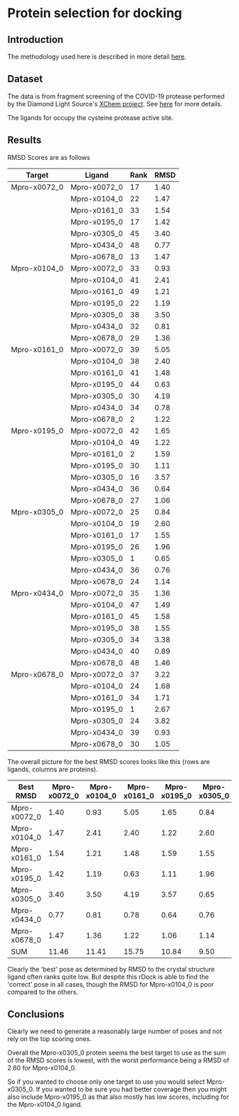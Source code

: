 # Protein selection for docking

## Introduction

The methodology used here is described in more detail [here](../../nudt7/expts/pretein-selection/README.md).

## Dataset

The data is from fragment screening of the COVID-19 protease performed by the Diamond Light Source's 
[XChem project](https://www.diamond.ac.uk/Instruments/Mx/Fragment-Screening.html).
See [here](https://www.diamond.ac.uk/covid-19/for-scientists/Main-protease-structure-and-XChem.html) for more details.

The ligands for occupy the cysteine protease active site.


## Results

RMSD Scores are as follows

| Target | Ligand | Rank | RMSD
| --- | --- | --- | ---
| Mpro-x0072_0 | Mpro-x0072_0 | 17 | 1.40
| | Mpro-x0104_0 | 22 | 1.47
| | Mpro-x0161_0 | 33 | 1.54
| | Mpro-x0195_0 | 17 | 1.42
| | Mpro-x0305_0 | 45 | 3.40
| | Mpro-x0434_0 | 48 | 0.77
| | Mpro-x0678_0 | 13 | 1.47
| Mpro-x0104_0 | Mpro-x0072_0 | 33 | 0.93
| | Mpro-x0104_0 | 41 | 2.41
| | Mpro-x0161_0 | 49 | 1.21
| | Mpro-x0195_0 | 22 | 1.19
| | Mpro-x0305_0 | 38 | 3.50
| | Mpro-x0434_0 | 32 | 0.81
| | Mpro-x0678_0 | 29 | 1.36
| Mpro-x0161_0 | Mpro-x0072_0 | 39 | 5.05
| | Mpro-x0104_0 | 38 | 2.40
| | Mpro-x0161_0 | 41 | 1.48
| | Mpro-x0195_0 | 44 | 0.63
| | Mpro-x0305_0 | 30 | 4.19
| | Mpro-x0434_0 | 34 | 0.78
| | Mpro-x0678_0 | 2 | 1.22
| Mpro-x0195_0 | Mpro-x0072_0 | 42 | 1.65
| | Mpro-x0104_0 | 49 | 1.22
| | Mpro-x0161_0 | 2  | 1.59
| | Mpro-x0195_0 | 30 | 1.11
| | Mpro-x0305_0 | 16 | 3.57
| | Mpro-x0434_0 | 36 | 0.64
| | Mpro-x0678_0 | 27 | 1.06
| Mpro-x0305_0 | Mpro-x0072_0 | 25 | 0.84
| | Mpro-x0104_0 | 19 | 2.60
| | Mpro-x0161_0 | 17 | 1.55
| | Mpro-x0195_0 | 26 | 1.96
| | Mpro-x0305_0 | 1 | 0.65
| | Mpro-x0434_0 | 36 | 0.76
| | Mpro-x0678_0 | 24 | 1.14
| Mpro-x0434_0 | Mpro-x0072_0 | 35 | 1.36
| | Mpro-x0104_0 | 47 | 1.49
| | Mpro-x0161_0 | 45 | 1.58
| | Mpro-x0195_0 | 38 | 1.55
| | Mpro-x0305_0 | 34 | 3.38
| | Mpro-x0434_0 | 40 | 0.89
| | Mpro-x0678_0 | 48 | 1.46
| Mpro-x0678_0 | Mpro-x0072_0 | 37 | 3.22
| | Mpro-x0104_0 | 24 | 1.68
| | Mpro-x0161_0 | 34 | 1.71
| | Mpro-x0195_0 | 1 | 2.67
| | Mpro-x0305_0 | 24 | 3.82
| | Mpro-x0434_0 | 39 | 0.93
| | Mpro-x0678_0 | 30 | 1.05




The overall picture for the best RMSD scores looks like this (rows are ligands, columns are proteins).


| Best RMSD | Mpro-x0072_0 | Mpro-x0104_0 | Mpro-x0161_0 | Mpro-x0195_0 | Mpro-x0305_0 | Mpro-x0434_0 | Mpro-x0678_0 
| ------------ | ----- | ----- | ----- | ----- | ----- | ----- | -----
| Mpro-x0072_0 |  1.40 |  0.93 |  5.05 |  1.65 |  0.84 |  1.36 |  3.22
| Mpro-x0104_0 |  1.47 |  2.41 |  2.40 |  1.22 |  2.60 |  1.49 |  1.68
| Mpro-x0161_0 |  1.54 |  1.21 |  1.48 |  1.59 |  1.55 |  1.58 |  1.71
| Mpro-x0195_0 |  1.42 |  1.19 |  0.63 |  1.11 |  1.96 |  1.55 |  2.67
| Mpro-x0305_0 |  3.40 |  3.50 |  4.19 |  3.57 |  0.65 |  3.38 |  3.82
| Mpro-x0434_0 |  0.77 |  0.81 |  0.78 |  0.64 |  0.76 |  0.89 |  0.93
| Mpro-x0678_0 |  1.47 |  1.36 |  1.22 |  1.06 |  1.14 |  1.46 |  1.05
| SUM          | 11.46 | 11.41 | 15.75 | 10.84 |  9.50 | 11.71 | 15.08



Clearly the 'best' pose as determined by RMSD to the crystal structure ligand often ranks quite low.
But despite this rDock is able to find the 'correct' pose in all cases, though the RMSD for Mpro-x0104_0
is poor compared to the others.

## Conclusions

Clearly we need to generate a reasonably large number of poses and not rely on the top scoring ones.

Overall the Mpro-x0305_0 protein seems the best target to use as the sum of the RMSD scores is lowest, with the worst
performance being a RMSD of 2.60 for Mpro-x0104_0.

So if you wanted to choose only one target to use you would select Mpro-x0305_0. If you wanted to be sure you had better
coverage then you might also include Mpro-x0195_0 as that also mostly has low scores, including for the Mpro-x0104_0 ligand.



